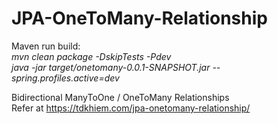# JPA-OneToMany-Relationship

Maven run build:</br>
<i>mvn clean package -DskipTests -Pdev</i></br>
<i>java -jar target/onetomany-0.0.1-SNAPSHOT.jar --spring.profiles.active=dev</i></br>

Bidirectional ManyToOne / OneToMany Relationships <br>
Refer at https://tdkhiem.com/jpa-onetomany-relationship/
